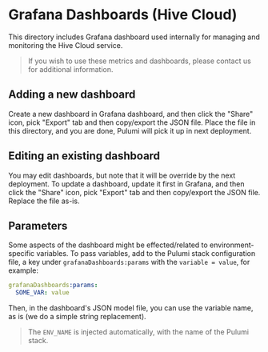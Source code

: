 # Grafana Dashboards (Hive Cloud)

This directory includes Grafana dashboard used internally for managing and monitoring the Hive Cloud
service.

> If you wish to use these metrics and dashboards, please contact us for additional information.

## Adding a new dashboard

Create a new dashboard in Grafana dashboard, and then click the "Share" icon, pick "Export" tab and
then copy/export the JSON file. Place the file in this directory, and you are done, Pulumi will pick
it up in next deployment.

## Editing an existing dashboard

You may edit dashboards, but note that it will be override by the next deployment. To update a
dashboard, update it first in Grafana, and then click the "Share" icon, pick "Export" tab and then
copy/export the JSON file. Replace the file as-is.

## Parameters

Some aspects of the dashboard might be effected/related to environment-specific variables. To pass
variables, add to the Pulumi stack configuration file, a key under `grafanaDashboards:params` with
the `variable = value`, for example:

```yaml
grafanaDashboards:params:
  SOME_VAR: value
```

Then, in the dashboard's JSON model file, you can use the variable name, as is (we do a simple
string replacement).

> The `ENV_NAME` is injected automatically, with the name of the Pulumi stack.
